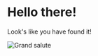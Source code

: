 # Hello there!
Look's like you have found it!

![Grand salute](https://s-a-tanjim.netlify.app/img/console.jpg)
